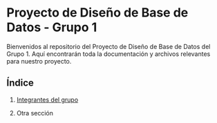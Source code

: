 # Proyecto de Diseño de Base de Datos - Grupo 1

Bienvenidos al repositorio del Proyecto de Diseño de Base de Datos del Grupo 1. Aquí encontrarán toda la documentación y archivos relevantes para nuestro proyecto.

## Índice

1. [Integrantes del grupo](01.%20integrantes/integrantes.md)

2. Otra sección
